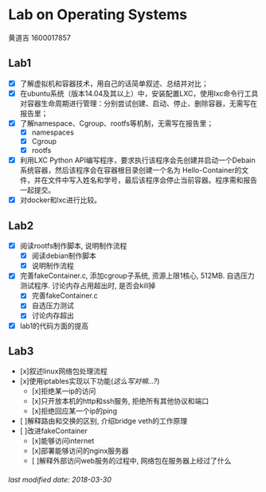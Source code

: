 # Lab on Operating Systems

黄道吉 1600017857

## Lab1

- [x] 了解虚拟机和容器技术，用自己的话简单叙述、总结并对比；
- [x] 在ubuntu系统（版本14.04及其以上）中，安装配置LXC，使用lxc命令行工具对容器生命周期进行管理：分别尝试创建、启动、停止、删除容器，无需写在报告里；
- [x] 了解namespace、Cgroup、rootfs等机制，无需写在报告里；
    - [x] namespaces
    - [x] Cgroup
    - [x] rootfs
- [x] 利用LXC Python API编写程序，要求执行该程序会先创建并启动一个Debain系统容器，然后该程序会在容器根目录创建一个名为 Hello-Container的文件，并在文件中写入姓名和学号，最后该程序会停止当前容器。程序需和报告一起提交。
- [x] 对docker和lxc进行比较。

## Lab2

 - [x] 阅读rootfs制作脚本, 说明制作流程
    - [x] 阅读debian制作脚本
    - [x] 说明制作流程
 - [x] 完善fakeContainer.c, 添加cgroup子系统, 资源上限1核心, 512MB. 自选压力测试程序. 讨论内存占用超出时, 是否会kill掉
    - [x] 完善fakeContainer.c
    - [x] 自选压力测试
    - [x] 讨论内存超出
 - [x] lab1的代码方面的提高

## Lab3

 - [x]叙述linux网络包处理流程
 - [x]使用iptables实现以下功能(_这么写对嘛...?_)
     - [x]拒绝某一ip的访问
     - [x]只开放本机的http和ssh服务, 拒绝所有其他协议和端口
     - [x]拒绝回应某一个ip的ping
 - [ ]解释路由和交换的区别, 介绍bridge veth的工作原理
 - [ ]改进fakeContainer
    - [x]能够访问internet
    - [x]部署能够访问的nginx服务器
    - [ ]解释外部访问web服务的过程中, 网络包在服务器上经过了什么

###### last modified date: 2018-03-30
